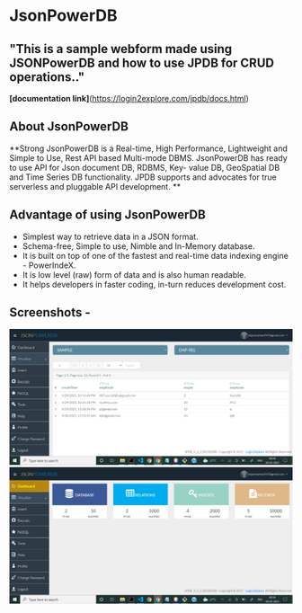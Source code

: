 # JsonPowerDB
## "This is a sample webform made using **JSONPowerDB** and how to use JPDB for CRUD operations.."

**[documentation link]**(https://login2explore.com/jpdb/docs.html)
 
 ## About JsonPowerDB
**Strong JsonPowerDB is a Real-time, High Performance, Lightweight and Simple to Use, Rest API based Multi-mode DBMS. JsonPowerDB has ready to use API for Json document DB, RDBMS, Key-  value DB, GeoSpatial DB and Time Series DB functionality. JPDB supports and advocates for true serverless and pluggable API development. **

## Advantage of using JsonPowerDB
- Simplest way to retrieve data in a JSON format.
- Schema-free, Simple to use, Nimble and In-Memory database.
- It is built on top of one of the fastest and real-time data indexing engine - PowerIndeX.
- It is low level (raw) form of data and is also human readable.
- It helps developers in faster coding, in-turn reduces development cost.

## Screenshots -
![Dashboard](images/a.png)
![](images/b.png)
 

